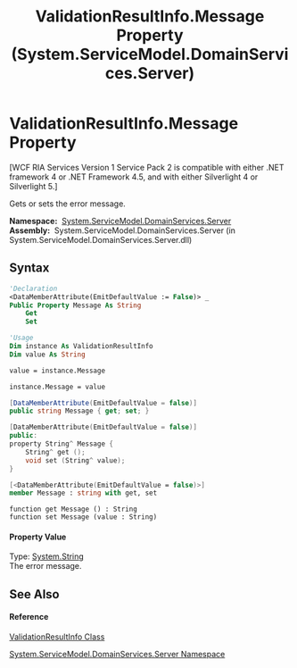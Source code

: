 ﻿---
title: ValidationResultInfo.Message Property  (System.ServiceModel.DomainServices.Server)
TOCTitle: Message Property
ms:assetid: P:System.ServiceModel.DomainServices.Server.ValidationResultInfo.Message
ms:mtpsurl: https://msdn.microsoft.com/en-us/library/system.servicemodel.domainservices.server.validationresultinfo.message(v=VS.91)
ms:contentKeyID: 28754697
ms.date: 01/27/2012
mtps_version: v=VS.91
f1_keywords:
- System.ServiceModel.DomainServices.Server.ValidationResultInfo.Message
- System.ServiceModel.DomainServices.Server.ValidationResultInfo.get_Message
- System.ServiceModel.DomainServices.Server.ValidationResultInfo.set_Message
dev_langs:
- CSharp
- JScript
- VB
- FSharp
- c++
api_location:
- System.ServiceModel.DomainServices.Server.dll
api_name:
- System.ServiceModel.DomainServices.Server.ValidationResultInfo.get_Message
- System.ServiceModel.DomainServices.Server.ValidationResultInfo.Message
- System.ServiceModel.DomainServices.Server.ValidationResultInfo.set_Message
api_type:
- Managed
topic_type:
- apiref
- kbSyntax
product_family_name: VS
ROBOTS: INDEX,FOLLOW
---

# ValidationResultInfo.Message Property

\[WCF RIA Services Version 1 Service Pack 2 is compatible with either .NET framework 4 or .NET Framework 4.5, and with either Silverlight 4 or Silverlight 5.\]

Gets or sets the error message.

**Namespace:**  [System.ServiceModel.DomainServices.Server](ff423220\(v=vs.91\).md)  
**Assembly:**  System.ServiceModel.DomainServices.Server (in System.ServiceModel.DomainServices.Server.dll)

## Syntax

``` vb
'Declaration
<DataMemberAttribute(EmitDefaultValue := False)> _
Public Property Message As String
    Get
    Set
```

``` vb
'Usage
Dim instance As ValidationResultInfo
Dim value As String

value = instance.Message

instance.Message = value
```

``` csharp
[DataMemberAttribute(EmitDefaultValue = false)]
public string Message { get; set; }
```

``` c++
[DataMemberAttribute(EmitDefaultValue = false)]
public:
property String^ Message {
    String^ get ();
    void set (String^ value);
}
```

``` fsharp
[<DataMemberAttribute(EmitDefaultValue = false)>]
member Message : string with get, set
```

``` jscript
function get Message () : String
function set Message (value : String)
```

#### Property Value

Type: [System.String](https://msdn.microsoft.com/en-us/library/s1wwdcbf)  
The error message.  

## See Also

#### Reference

[ValidationResultInfo Class](ff422142\(v=vs.91\).md)

[System.ServiceModel.DomainServices.Server Namespace](ff423220\(v=vs.91\).md)

